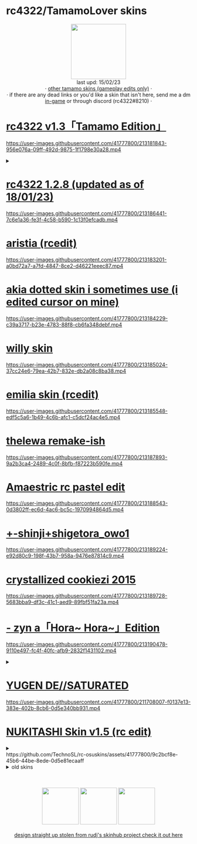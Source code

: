 # rc4322/TamamoLover skins
<p align="center">
<a href="https://osu.ppy.sh/users/7772622">
  <img src="https://a.ppy.sh/7772622"  
       width="150"
       height="150"></a>
<br>
  last upd: 15/02/23
  <br>
  · <a href=https://github.com/TechnoSL/rc-osuskins/blob/master/tamamo.md>other tamamo skins (gameplay edits only)</a> ·
  <br>
  · if there are any dead links or you'd like a skin that isn't here, send me a dm <a href=https://osu.ppy.sh/home/messages/users/7772622>in-game</a> or through discord (rc4322#8210) ·
</p>

# [rc4322 v1.3「Tamamo Edition」](https://rc4322.s-ul.eu/DIvs7GKu)
https://user-images.githubusercontent.com/41777800/213181843-956e076a-09ff-492d-9875-1f1798e30a28.mp4
<details>
<summary></summary>
"ever make a skin as a joke? yeah this one went too far" - me https://b.catgirlsare.sexy/LhCZ7LmdDFzB.png
<br>
if %con_hvoice=0 dwave 13,"voice\tamamo2_17.ogg"
</details>

# [rc4322 1.2.8 (updated as of 18/01/23)](https://drive.google.com/file/d/1bQzSglCgN_Vdsl6D2DoKj8Urp8AuDd4h/view?usp=share_link)
https://user-images.githubusercontent.com/41777800/213186441-7c6e1a36-fe3f-4c58-b590-1c13f0efcadb.mp4

# [aristia (rcedit)](https://rc4322.s-ul.eu/UR0FEZtU)
https://user-images.githubusercontent.com/41777800/213183201-a0bd72a7-a7fd-4847-8ce2-d46221eeec87.mp4

# [akia dotted skin i sometimes use (i edited cursor on mine)](https://drive.google.com/file/d/1cd_VEyu3VhRIWwYArSH18CX1CrBSAGu9/view?usp=share_link)
https://user-images.githubusercontent.com/41777800/213184229-c39a3717-b23e-4783-88f8-cb6fa348debf.mp4

# [willy skin](https://puu.sh/H3y9f/43fcb5dd24.osk)
https://user-images.githubusercontent.com/41777800/213185024-37cc24e6-79ea-42b7-832e-db2a08c8ba38.mp4

# [emilia skin (rcedit)](https://rc4322.s-ul.eu/0tkUMWhX)
https://user-images.githubusercontent.com/41777800/213185548-edf5c5a6-1b49-4c6b-afc1-c5dcf24ac4e5.mp4

# [thelewa remake-ish](https://rc4322.s-ul.eu/ALAFlzTD)
https://user-images.githubusercontent.com/41777800/213187893-9a2b3ca4-2489-4c0f-8bfb-f87223b590fe.mp4

# [Amaestric rc pastel edit](https://rc4322.s-ul.eu/54HN61gT)
https://user-images.githubusercontent.com/41777800/213188543-0d3802ff-ec6d-4ac6-bc5c-1970994864d5.mp4

# [+-shinji+shigetora_owo1](https://rc4322.s-ul.eu/MoERUNh3)
https://user-images.githubusercontent.com/41777800/213189224-e92d80c9-198f-43b7-958a-9476e87814c9.mp4

# [crystallized cookiezi 2015](https://drive.google.com/file/d/1-SfZV4N0roQLxlwdEeIifeEKb3IxcaYS/view?usp=sharing)
https://user-images.githubusercontent.com/41777800/213189728-5683bba9-df3c-41c1-aed9-89fbf51fa23a.mp4

# [- zyn a「Hora~ Hora~」Edition](https://rc4322.s-ul.eu/pPJdyJ3K)
https://user-images.githubusercontent.com/41777800/213190478-9110e497-fc4f-40fc-afb9-2832f1431102.mp4
<details>
<summary></summary>
the original trump card.
<br>
if %con_hvoice=0 dwave 13,"voice\alice4_04.ogg"
</details>

# [YUGEN DE//SATURATED](https://rc4322.s-ul.eu/8IhaYVC8)
https://user-images.githubusercontent.com/41777800/211708007-f0137e13-383e-402b-8cb6-0d5e340bb931.mp4

# [NUKITASHI Skin v1.5 (rc edit)](https://rc4322.s-ul.eu/PjRhsz1l)
<details>
<summary></summary>
i use this for taiko mostly, found out it also plays pretty good if you swap the hitsounds/cursor. so here you go
</details>
https://github.com/TechnoSL/rc-osuskins/assets/41777800/9c2bcf8e-45b6-44be-8ede-0d5e81ecaaff


<details>
<summary>old skins</summary>
<br>
rc4322 1.2.6 (old version for those who want it still: https://rc4322.s-ul.eu/PbB7Tz6c
</details>

<p align="center">
  <br></br>
  <a href="https://www.twitch.tv/rc4322">
  <img src="https://i.imgur.com/HM030lk.png" 
       width="100" 
       height="100"></a>
  <a href="https://www.youtube.com/@tekunotri">
  <img src="https://i.imgur.com/YWbDUUy.png"  
       width="100" 
       height="100"></a>

  <a href="https://twitter.com/ignTechno">
  <img src="https://i.imgur.com/PUQ5uWf.png" 
       width="100" 
       height="100"></a>
  <br></br>
    <a href="https://github.com/rudj-skinhub/woal/blob/tyfh/README.md">design straight up stolen from rudj's skinhub project check it out here</a>
 </p>
